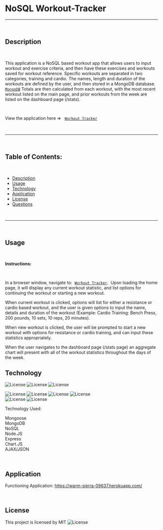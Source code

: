 # NoSQL Workout-Tracker



  ---
  
<br/>
    

## Description 

<br/>

This application is a NoSQL based workout app that allows users to input workout and exercise criteria, and then have these exercises and workouts saved for workout reference. Specific workouts are separated in two categories, training and cardio. The names, length and duration of the workouts are defined by the user, and then stored in a MongoDB database. [`MongoDB`](https://www.mongodb.com/) Totals are then calculated from each workout, with the most recent workout listed on the main page, and prior workouts from the week are listed on the dashboard page (/stats).

<br>


View the application here =>‏‏‎ ‎‏‏‎ ‎‏‏‎ ‎‏‏[`Workout Tracker`](https://warm-sierra-09637.herokuapp.com/)


<br>


---

<br>


## Table of Contents: 

<br>

* [Description](#description)
* [Usage](#usage)
* [Technology](#technology)
* [Application](#application)
* [License](#license)
* [Questions](#questions)

<br />

---


<br>


## Usage

<br />


<strong>Instructions:</strong>

<br>


In a browser window, navigate to:‏‏‎ ‎‏‏‎ ‎‎‏‏[`Workout Tracker`](https://).‏‏‎ ‎ Upon loading the home page, it will display any current workout statistic, and list options for continuing the workout or starting a new workout. 

When current workout is clicked, options will list for either a resistance or cardio based workout, and the user is given options to input the name, details and duration of the workout (Example: Cardio Training: Bench Press, 200 pounds, 10 sets, 10 reps, 20 minutes).

When new workout is clicked, the user will be prompted to start a new workout with options for resistance or cardio training, and can input these statistics appropriately.

When the user navigates to the dashboard page (/stats page) an aggregate chart will present with all of the workout statistics throughout the days of the week.
<br>

## Technology

‎‎![License](https://img.shields.io/static/v1?label=License&message=MIT&color=brightgreen) 
![License](https://img.shields.io/static/v1?label=Language&message=JavaScript&color=yellow)
![License](https://img.shields.io/static/v1?label=Language&message=Node.js&color=green)

![License](https://img.shields.io/static/v1?label=Language&message=Chart.js&color=red) 
![License](https://img.shields.io/static/v1?label=Language&message=MongoDB&color=blueviolet)
![License](https://img.shields.io/static/v1?label=Language&message=Mongoose&color=blue)
![License](https://img.shields.io/static/v1?label=Language&message=Express.js&color=yellowgreen)    
![License](https://img.shields.io/static/v1?label=Language&message=HTML5&color=orange) 
![License](https://img.shields.io/static/v1?label=Language&message=CSS3&color=blue) 

Technology Used:

Mongoose
<br>
MongoDB
<br>
NoSQL
<br>
Node.JS
<br>
Express
<br>
Chart.JS
<br>
AJAX/JSON

<br>

## Application

Functioning Application: https://warm-sierra-09637.herokuapp.com/ 

<br>


## License

This project is licensed by MIT ![License](https://img.shields.io/static/v1?label=License&message=MIT&color=blue)
